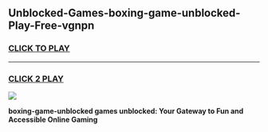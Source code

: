 
## Unblocked-Games-boxing-game-unblocked-Play-Free-vgnpn
<h3>
<a href="https://premium76.site?title=boxing-game-unblocked&ref=19M">CLICK TO PLAY</a></h3>
<hr>

<h3>
<a href="https://premium76.site?title=boxing-game-unblocked&ref=19M">CLICK 2 PLAY</a>
  
</h3>

<a href="https://premium76.site?title=boxing-game-unblocked&ref=19M"><img src="https://clearcache.store/games.png"></a>


**boxing-game-unblocked games unblocked: Your Gateway to Fun and Accessible Online Gaming**
